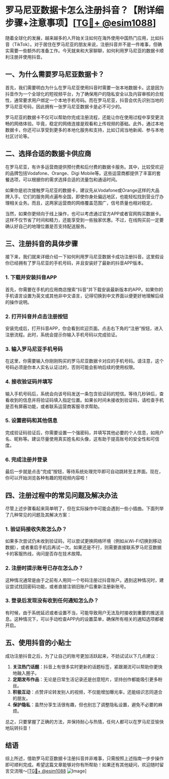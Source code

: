 # 罗马尼亚数据卡怎么注册抖音？【附详细步骤+注意事项】[[TG💪+ @esim1088](https://t.me/s/esim1088)]

随着全球化的发展，越来越多的人开始关注如何在海外使用中国热门应用，比如抖音（TikTok）。对于居住在罗马尼亚的朋友来说，注册抖音并不是一件难事，但确实需要一些额外的准备工作。今天就来和大家聊聊，如何利用罗马尼亚的数据卡顺利注册并使用抖音。

## 一、为什么需要罗马尼亚数据卡？

首先，我们需要明白为什么在罗马尼亚使用抖音时需要一张本地数据卡。这是因为抖音作为一个全球化的短视频平台，为了确保用户的隐私安全以及内容审核的合规性，通常要求用户绑定一个本地手机号码。而在罗马尼亚，抖音会优先识别当地的罗马尼亚号码，因此拥有一张罗马尼亚数据卡是必不可少的。

罗马尼亚的数据卡不仅可以帮助你完成注册流程，还能让你在使用过程中享受更流畅的网络体验。毕竟，稳定的网络连接是观看和上传视频的基础。此外，通过本地数据卡，你还可以享受到更多的本地化服务和支持，比如订阅当地新闻、参与本地社区讨论等。

## 二、选择合适的数据卡供应商

在罗马尼亚，有许多运营商提供预付费和后付费的数据卡服务。其中，比较受欢迎的品牌包括Vodafone、Orange、Digi Mobile等。这些运营商都提供了丰富的套餐选项，可以根据你的需求选择合适的流量包和通话时间。

如果你是初次接触罗马尼亚的数据卡，建议先从Vodafone或Orange这样的大品牌入手。它们的服务网点遍布全国，即使你身处偏远地区，也能轻松找到营业厅办理相关业务。而且，这两家运营商的网络覆盖范围广，信号质量也相对稳定。

当然，如果你更倾向于线上操作，也可以考虑通过官方APP或者官网购买数据卡。这样不仅节省了时间和精力，还能享受到一些独家优惠。不过，在线购买前一定要确认好自己的地理位置是否支持配送服务。

## 三、注册抖音的具体步骤

接下来，我们就来详细介绍一下如何利用罗马尼亚数据卡成功注册抖音。这里假设你已经拥有了罗马尼亚的手机号码，并且安装好了最新的抖音APP版本。

### 1. 下载并安装抖音APP

首先，你需要在手机的应用商店搜索“抖音”并下载安装最新版本的APP。如果你的手机语言设置为英文或其他非中文语言，记得切换到中文界面以便更好地理解后续的操作说明。

### 2. 打开抖音并点击注册按钮

安装完成后，打开抖音APP，你会看到欢迎页面。点击右下角的“注册”按钮，进入注册流程。此时，系统会提示你输入手机号码以完成验证。

### 3. 输入罗马尼亚手机号码

在这里，你需要输入你刚刚购买的罗马尼亚数据卡对应的手机号码。请注意，这个号码必须是你本人实名认证过的，否则可能会影响后续的使用权限。

### 4. 接收验证码并填写

输入手机号码后，系统会向该号码发送一条包含验证码的短信。等待几秒钟后，查看收到的信息并将验证码填入指定位置。如果长时间未接收到验证码，请检查手机是否有屏蔽功能，或者联系运营商客服寻求帮助。

### 5. 设置密码和其他信息

完成验证码验证后，你需要设置一个强密码，并填写其他必要的个人信息，如用户名、昵称等。建议尽量使用真实姓名和头像，这有助于提高账号的安全性和可信度。

### 6. 完成注册并登录

最后一步就是点击“完成”按钮，等待系统处理完毕即可自动跳转至主界面。现在，你可以开始浏览各种有趣的短视频内容啦！

## 四、注册过程中的常见问题及解决办法

尽管上述步骤看起来简单明了，但在实际操作中可能会遇到一些小插曲。下面列举了几种常见的问题及其解决方案：

### 1. 验证码接收失败怎么办？

如果多次尝试仍未收到验证码，可以尝试更换网络环境（例如从Wi-Fi切换到移动数据），或者重启手机后再试一次。如果还是不行，则需要直接联系罗马尼亚数据卡的客服热线，询问是否存在技术故障。

### 2. 注册时提示账号已存在怎么办？

这种情况通常是由于之前有人用同一个号码注册过抖音账户。遇到这种情况时，建议尝试找回密码功能，或者直接注销旧账户后重新注册新账号。

### 3. 登录后发现没有收到任何通知怎么办？

有时候，由于系统延迟或者设置不当，可能导致用户无法及时接收到重要的推送消息。这种情况下，可以手动检查APP内的设置菜单，确保所有相关的通知选项都被开启。

## 五、使用抖音的小贴士

成功注册抖音之后，为了让自己的账号更加活跃起来，不妨试试以下几点建议：

1. **关注热门话题**：抖音上有很多实时更新的话题标签，紧跟潮流可以帮助你更快地融入圈子。
2. **定期发布作品**：无论是日常生活记录还是创意短片，坚持创作都能吸引更多粉丝。
3. **积极互动**：点赞评论转发别人的视频，不仅能增加曝光率，还能结识志同道合的朋友。
4. **保护隐私**：虽然分享生活很有趣，但也别忘了调整隐私设置，避免不必要的麻烦。

总之，只要掌握了正确的方法，并保持耐心与热情，任何人都可以在罗马尼亚愉快地玩转抖音！

## 结语

综上所述，借助罗马尼亚数据卡注册抖音并非难事，只需按照上述指南一步步操作即可顺利完成。希望这篇文章能够对你有所帮助！如果还有其他疑问，欢迎随时留言交流哦～[[TG💪+ @esim1088](https://t.me/s/esim1088) ![Image](https://i.postimg.cc/4NQfJmqS/Snipaste-2025-05-13-00-14-12.png)]